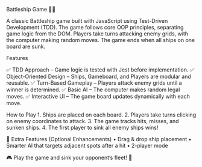 Battleship Game 🚢🎯

A classic Battleship game built with JavaScript using Test-Driven Development (TDD). The game follows core OOP principles, separating game logic from the DOM. Players take turns attacking enemy grids, with the computer making random moves. The game ends when all ships on one board are sunk.

Features

✅ TDD Approach – Game logic is tested with Jest before implementation.
✅ Object-Oriented Design – Ships, Gameboard, and Players are modular and reusable.
✅ Turn-Based Gameplay – Players attack enemy grids until a winner is determined.
✅ Basic AI – The computer makes random legal moves.
✅ Interactive UI – The game board updates dynamically with each move.

How to Play
	1.	Ships are placed on each board.
	2.	Players take turns clicking on enemy coordinates to attack.
	3.	The game tracks hits, misses, and sunken ships.
	4.	The first player to sink all enemy ships wins!

🔹 Extra Features (Optional Enhancements)
	•	Drag & drop ship placement
	•	Smarter AI that targets adjacent spots after a hit
	•	2-player mode

🎮 Play the game and sink your opponent’s fleet! 🚀